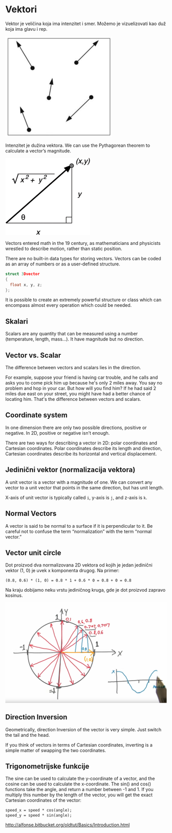 # Vektori

Vektor je veličina koja ima intenzitet i smer. Možemo je vizuelizovati kao duž koja ima glavu i rep.

![vektori](slike/vectori.png?row=true)

Intenzitet je dužina vektora. We can use the Pythagorean theorem to calculate a vector’s magnitude.

![vector-magnitude](slike/vector-magnitude.jpg?row=true)

Vectors entered math in the 19 century, as mathematicians and physicists wrestled to describe motion, rather than static position.

There are no built-in data types for storing vectors. Vectors can be coded as an array of numbers or as a user-defined structure.

```c
struct 3Dvector
{
  float x, y, z;
};
```

It is possible to create an extremely powerful structure or class which can encompass almost every operation which could be needed.

## Skalari

Scalars are any quantity that can be measured using a number (temperature, length, mass...). It have magnitude but no direction.

## Vector vs. Scalar

The difference between vectors and scalars lies in the direction.

For example, suppose your friend is having car trouble, and he calls and asks you to come pick him up because he's only 2 miles away. You say no problem and hop in your car. But how will you find him? If he had said 2 miles due east on your street, you might have had a better chance of locating him. That's the difference between vectors and scalars.

## Coordinate system

In one dimension there are only two possible directions, positive or negative. In 2D, positive or negative isn't enough.

There are two ways for describing a vector in 2D: polar coordinates and Cartesian coordinates. Polar coordinates describe its length and direction, Cartesian coordinates describe its horizontal and vertical displacement.

## Jedinični vektor (normalizacija vektora)

A unit vector is a vector with a magnitude of one. We can convert any vector to a unit vector that points in the same direction, but has unit length.

X-axis of unit vector is typically called `i`, y-axis is `j`, and z-axis is `k`.

## Normal Vectors

A vector is said to be normal to a surface if it is perpendicular to it. Be careful not to confuse the term “normalization” with the term “normal vector.”

## Vector unit circle

Dot proizvod dva normalizovana 2D vektora od kojih je jedan jedinični vektor (1, 0) je uvek x komponenta drugog. Na primer:
```
(0.8, 0.6) * (1, 0) = 0.8 * 1 + 0.6 * 0 = 0.8 + 0 = 0.8
```

Na kraju dobijamo neku vrstu jediničnog kruga, gde je dot proizvod zapravo kosinus.

![vector-unit-circle](slike/vector-unit-circle.png?row=true)

## Direction Inversion

Geometrically, direction Inversion of the vector is very simple. Just switch the tail and the head.

If you think of vectors in terms of Cartesian coordinates, inverting is a simple matter of swapping the two coordinates.

## Trigonometrijske funkcije

The sine can be used to calculate the y-coordinate of a vector, and the cosine can be used to calculate the x-coordinate. The sin() and cos() functions take the angle, and return a number between -1 and 1. If you multiply this number by the length of the vector, you will get the exact Cartesian coordinates of the vector:
```
speed_x = speed * cos(angle);
speed_y = speed * sin(angle);
```

http://alfonse.bitbucket.org/oldtut/Basics/Introduction.html
